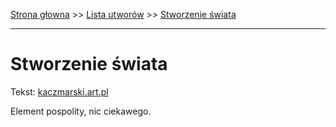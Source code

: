 [Strona głowna](../index.md) >> [Lista utworów](../list.md) >> [Stworzenie świata](572.md)

---

# Stworzenie świata

Tekst: [kaczmarski.art.pl](https://www.kaczmarski.art.pl/tworczosc/wiersze/stworzenie-swiata/)

Element pospolity, nic ciekawego.